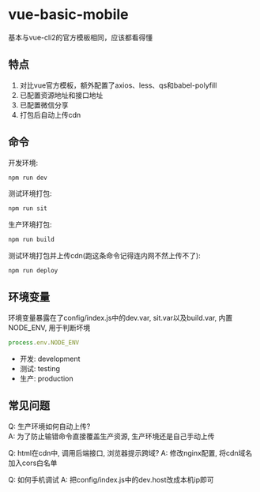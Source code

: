 # vue-basic-mobile

基本与vue-cli2的官方模板相同，应该都看得懂

## 特点

1. 对比vue官方模板，额外配置了axios、less、qs和babel-polyfill
2. 已配置资源地址和接口地址
3. 已配置微信分享
4. 打包后自动上传cdn

## 命令

开发环境:  

```bash
npm run dev
```

测试环境打包:  

```bash
npm run sit
```

生产环境打包:  

```bash
npm run build
```

测试环境打包并上传cdn(跑这条命令记得连内网不然上传不了):  

```bash
npm run deploy
```

## 环境变量

环境变量暴露在了config/index.js中的dev.var, sit.var以及build.var, 内置NODE_ENV, 用于判断坏境  

```javascript
process.env.NODE_ENV
```

+ 开发: development
+ 测试: testing
+ 生产: production

## 常见问题

Q: 生产环境如何自动上传?  
A: 为了防止输错命令直接覆盖生产资源, 生产环境还是自己手动上传  
  
Q: html在cdn中, 调用后端接口, 浏览器提示跨域?
A: 修改nginx配置, 将cdn域名加入cors白名单

Q: 如何手机调试
A: 把config/index.js中的dev.host改成本机ip即可